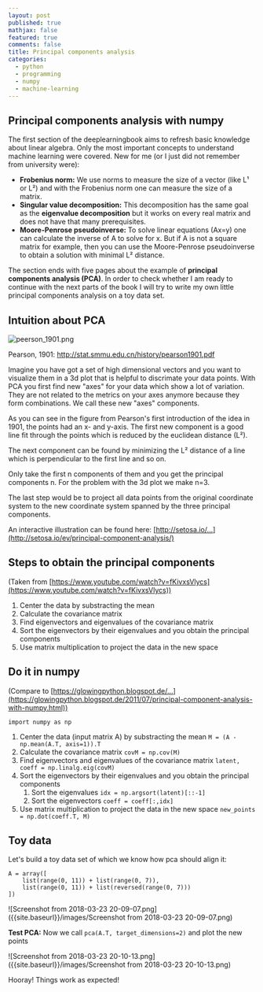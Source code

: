 ```yaml
---
layout: post
published: true
mathjax: false
featured: true
comments: false
title: Principal components analysis
categories:
  - python
  - programming
  - numpy
  - machine-learning
---
```

## Principal components analysis with numpy

The first section of the deeplearningbook aims to refresh basic knowledge about linear algebra.
Only the most important concepts to understand machine learning were covered. New for me (or I just did not remember from university were):

 - **Frobenius norm:** We use norms to measure the size of a vector (like L¹ or L²) and with the Frobenius norm one can measure the size of a matrix.
 - **Singular value decomposition:** This decomposition has the same goal as the **eigenvalue decomposition** but it works on every real matrix and does not have that many prerequisites.
 - **Moore-Penrose pseudoinverse:** To solve linear equations (Ax=y) one can calculate the inverse of A to solve for x. But if A is not a square matrix for example, then you can use the Moore-Penrose pseudoinverse to obtain a solution with minimal L² distance.

The section ends with five pages about the example of **principal components analysis (PCA)**. In order to check whether I am ready to continue with the next parts of the book I will try to write my own little principal components analysis on a toy data set.

## Intuition about PCA
![peerson_1901.png]({{site.baseurl}}/images/peerson_1901.png)

Pearson, 1901: http://stat.smmu.edu.cn/history/pearson1901.pdf

Imagine you have got a set of high dimensional vectors and you want to visualize them in a 3d plot that is helpful to discrimate your data points. With PCA you first find new "axes" for your data which show a lot of variation. They are not related to the metrics on your axes anymore because they form combinations. We call these new "axes" components.

As you can see in the figure from Pearson's first introduction of the idea in 1901, the points had an x- and y-axis. The first new component is a good line fit through the points which is reduced by the euclidean distance (L²).

The next component can be found by minimizing the L² distance of a line which is perpendicular to the first line and so on.

Only take the first n components of them and you get the principal components n. For the problem with the 3d plot we make n=3.

The last step would be to project all data points from the original coordinate system to the new coordinate system spanned by the three principal components.

An interactive illustration can be found here: [http://setosa.io/...](http://setosa.io/ev/principal-component-analysis/)

## Steps to obtain the principal components

(Taken from [https://www.youtube.com/watch?v=fKivxsVlycs](https://www.youtube.com/watch?v=fKivxsVlycs))

1. Center the data by substracting the mean
2. Calculate the covariance matrix
3. Find eigenvectors and eigenvalues of the covariance matrix
4. Sort the eigenvectors by their eigenvalues and you obtain the principal components
5. Use matrix multiplication to project the data in the new space

## Do it in numpy

(Compare to [https://glowingpython.blogspot.de/...](https://glowingpython.blogspot.de/2011/07/principal-component-analysis-with-numpy.html))

`import numpy as np`

1. Center the data (input matrix A) by substracting the mean
   `M = (A - np.mean(A.T, axis=1)).T`
2. Calculate the covariance matrix
   `covM = np.cov(M)`
3. Find eigenvectors and eigenvalues of the covariance matrix
   `latent, coeff = np.linalg.eig(covM)`
4. Sort the eigenvectors by their eigenvalues and you obtain the principal components
   1. Sort the eigenvalues `idx = np.argsort(latent)[::-1]`
   2. Sort the eigenvectors `coeff = coeff[:,idx]`
5. Use matrix multiplication to project the data in the new space 
   `new_points = np.dot(coeff.T, M)`

## Toy data

Let's build a toy data set of which we know how pca should align it:
```
A = array([
    list(range(0, 11)) + list(range(0, 7)),
    list(range(0, 11)) + list(reversed(range(0, 7)))
])
```

![Screenshot from 2018-03-23 20-09-07.png]({{site.baseurl}}/images/Screenshot from 2018-03-23 20-09-07.png)


**Test PCA:** Now we call `pca(A.T, target_dimensions=2)` and plot the new points

![Screenshot from 2018-03-23 20-10-13.png]({{site.baseurl}}/images/Screenshot from 2018-03-23 20-10-13.png)

Hooray! Things work as expected!
